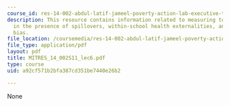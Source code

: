```yaml
---
course_id: res-14-002-abdul-latif-jameel-poverty-action-lab-executive-training-evaluating-social-programs-2011-spring-2011
description: This resource contains information related to measuring total impact
  in the presence of spillovers, within-school health externalities, and sample selection
  bias.
file_location: /coursemedia/res-14-002-abdul-latif-jameel-poverty-action-lab-executive-training-evaluating-social-programs-2011-spring-2011/a92cf571b2bfa387cd351be7440e26b2_MITRES_14_002S11_lec6.pdf
file_type: application/pdf
layout: pdf
title: MITRES_14_002S11_lec6.pdf
type: course
uid: a92cf571b2bfa387cd351be7440e26b2

---
```

None